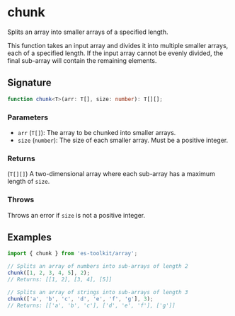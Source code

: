 # chunk

Splits an array into smaller arrays of a specified length.

This function takes an input array and divides it into multiple smaller arrays,
each of a specified length. If the input array cannot be evenly divided,
the final sub-array will contain the remaining elements.

## Signature

```typescript
function chunk<T>(arr: T[], size: number): T[][];
```

### Parameters

- `arr` (`T[]`): The array to be chunked into smaller arrays.
- `size` (`number`): The size of each smaller array. Must be a positive integer.

### Returns

(`T[][]`) A two-dimensional array where each sub-array has a maximum length of `size`.

### Throws

Throws an error if `size` is not a positive integer.

## Examples

```typescript
import { chunk } from 'es-toolkit/array';

// Splits an array of numbers into sub-arrays of length 2
chunk([1, 2, 3, 4, 5], 2);
// Returns: [[1, 2], [3, 4], [5]]

// Splits an array of strings into sub-arrays of length 3
chunk(['a', 'b', 'c', 'd', 'e', 'f', 'g'], 3);
// Returns: [['a', 'b', 'c'], ['d', 'e', 'f'], ['g']]
```
